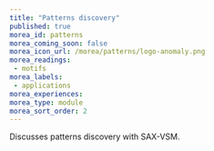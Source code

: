 ```yaml
---
title: "Patterns discovery"
published: true
morea_id: patterns
morea_coming_soon: false
morea_icon_url: /morea/patterns/logo-anomaly.png
morea_readings:
 - motifs
morea_labels:
 - applications
morea_experiences:
morea_type: module
morea_sort_order: 2
---
```


Discusses patterns discovery with SAX-VSM.